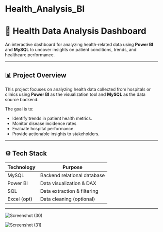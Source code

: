 # Health_Analysis_BI
# 🏥 Health Data Analysis Dashboard

An interactive dashboard for analyzing health-related data using **Power BI** and **MySQL** to uncover insights on patient conditions, trends, and healthcare performance.

---

## 📊 Project Overview

This project focuses on analyzing health data collected from hospitals or clinics using **Power BI** as the visualization tool and **MySQL** as the data source backend.

The goal is to:
- Identify trends in patient health metrics.
- Monitor disease incidence rates.
- Evaluate hospital performance.
- Provide actionable insights to stakeholders.

---

## ⚙️ Tech Stack

| Technology   | Purpose                     |
|--------------|-----------------------------|
| MySQL        | Backend relational database |
| Power BI     | Data visualization & DAX    |
| SQL          | Data extraction & filtering |
| Excel (opt)  | Data cleaning (optional)    |

---
![Screenshot (30)](https://github.com/user-attachments/assets/ba66ada6-149c-4fc7-8364-5fb3149a1240)

![Screenshot (31)](https://github.com/user-attachments/assets/d3419be9-616d-44f4-b1fc-2071b6035022)


